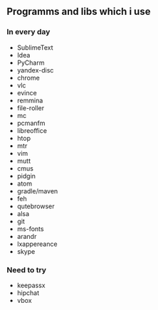 ## Programms and libs which i use

### In every day
* SublimeText
* Idea
* PyCharm
* yandex-disc
* chrome
* vlc
* evince
* remmina
* file-roller
* mc
* pcmanfm
* libreoffice
* htop
* mtr
* vim
* mutt
* cmus
* pidgin
* atom
* gradle/maven
* feh
* qutebrowser
* alsa
* git
* ms-fonts
* arandr
* lxappereance
* skype

### Need to try
* keepassx
* hipchat
* vbox
